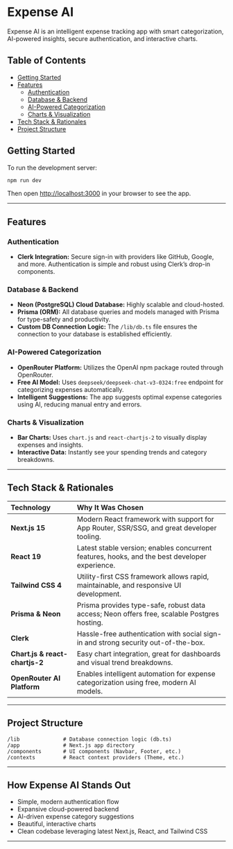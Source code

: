 # Expense AI

Expense AI is an intelligent expense tracking app with smart categorization, AI-powered insights, secure authentication, and interactive charts.

## Table of Contents

-   [Getting Started](#getting-started)
-   [Features](#features)
    -   [Authentication](#authentication)
    -   [Database & Backend](#database--backend)
    -   [AI-Powered Categorization](#ai-powered-categorization)
    -   [Charts & Visualization](#charts--visualization)
-   [Tech Stack & Rationales](#tech-stack--rationales)
-   [Project Structure](#project-structure)

## Getting Started

To run the development server:

```bash
npm run dev
```

Then open [http://localhost:3000](http://localhost:3000) in your browser to see the app.

---

## Features

### Authentication

-   **Clerk Integration:** Secure sign-in with providers like GitHub, Google, and more. Authentication is simple and robust using Clerk’s drop-in components.

### Database & Backend

-   **Neon (PostgreSQL) Cloud Database:** Highly scalable and cloud-hosted.
-   **Prisma (ORM):** All database queries and models managed with Prisma for type-safety and productivity.
-   **Custom DB Connection Logic:** The `/lib/db.ts` file ensures the connection to your database is established efficiently.

### AI-Powered Categorization

-   **OpenRouter Platform:** Utilizes the OpenAI npm package routed through OpenRouter.
-   **Free AI Model:** Uses `deepseek/deepseek-chat-v3-0324:free` endpoint for categorizing expenses automatically.
-   **Intelligent Suggestions:** The app suggests optimal expense categories using AI, reducing manual entry and errors.

### Charts & Visualization

-   **Bar Charts:** Uses `chart.js` and `react-chartjs-2` to visually display expenses and insights.
-   **Interactive Data:** Instantly see your spending trends and category breakdowns.

---

## Tech Stack & Rationales

| Technology                     | Why It Was Chosen                                                                             |
| :----------------------------- | :-------------------------------------------------------------------------------------------- |
| **Next.js 15**                 | Modern React framework with support for App Router, SSR/SSG, and great developer tooling.     |
| **React 19**                   | Latest stable version; enables concurrent features, hooks, and the best developer experience. |
| **Tailwind CSS 4**             | Utility-first CSS framework allows rapid, maintainable, and responsive UI development.        |
| **Prisma & Neon**              | Prisma provides type-safe, robust data access; Neon offers free, scalable Postgres hosting.   |
| **Clerk**                      | Hassle-free authentication with social sign-in and strong security out-of-the-box.            |
| **Chart.js & react-chartjs-2** | Easy chart integration, great for dashboards and visual trend breakdowns.                     |
| **OpenRouter AI Platform**     | Enables intelligent automation for expense categorization using free, modern AI models.       |

---

## Project Structure

```
/lib              # Database connection logic (db.ts)
/app              # Next.js app directory
/components       # UI components (Navbar, Footer, etc.)
/contexts         # React context providers (Theme, etc.)
```

---

## How Expense AI Stands Out

-   Simple, modern authentication flow
-   Expansive cloud-powered backend
-   AI-driven expense category suggestions
-   Beautiful, interactive charts
-   Clean codebase leveraging latest Next.js, React, and Tailwind CSS

---
